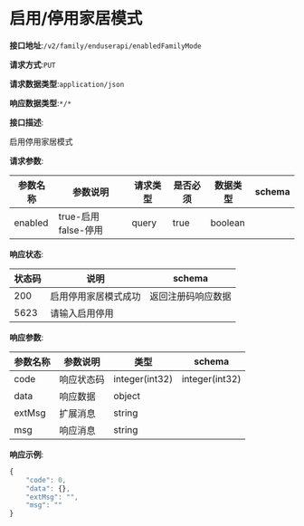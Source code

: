 # 启用/停用家居模式


**接口地址**:`/v2/family/enduserapi/enabledFamilyMode`


**请求方式**:`PUT`


**请求数据类型**:`application/json`


**响应数据类型**:`*/*`


**接口描述**:<p>启用停用家居模式</p>


**请求参数**:


| 参数名称 | 参数说明              | 请求类型 | 是否必须 | 数据类型 | schema |
| -------- | --------------------- | -------- | -------- | -------- | ------ |
| enabled  | true-启用  false-停用 | query    | true     | boolean  |        |


**响应状态**:


| 状态码 | 说明                 | schema             |
| ------ | -------------------- | ------------------ |
| 200    | 启用停用家居模式成功 | 返回注册码响应数据 |
| 5623   | 请输入启用停用       |                    |


**响应参数**:


| 参数名称 | 参数说明   | 类型           | schema         |
| -------- | ---------- | -------------- | -------------- |
| code     | 响应状态码 | integer(int32) | integer(int32) |
| data     | 响应数据   | object         |                |
| extMsg   | 扩展消息   | string         |                |
| msg      | 响应消息   | string         |                |


**响应示例**:
```javascript
{
	"code": 0,
	"data": {},
	"extMsg": "",
	"msg": ""
}
```
